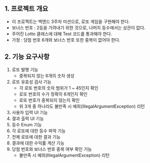 ## 1. 프로젝트 개요
- 이 프로젝트는 백엔드 3주차 미션으로, 로또 게임을 구현해야 한다.
- 보너스 번호 : 2등을 가려내기 위한 것으로, 나머지 등수에서는 상관이 없다.
- 주어진 Lotto 클래스에 대해 Test 코드를 통과해야 한다.
- 가정 : 당첨 번호 6개와 보너스 번호 또한 중복이 없어야 한다.

## 2. 기능 요구사항
1. 로또 발행 기능
   - 중복되지 않는 6개의 숫자 생성
2. 로또 유효성 검사 기능
   - 각 로또 번호의 숫자 범위가 1 ~ 45인지 확인
   - 로또 번호의 수가 정확히 6개인지 확인
   - 로또 번호가 중복되지 않는지 확인
   - 위 3개 중 하나라도 불만족 시 예외(IllegalArgumentException) 리턴
3. 사용자 입력 UI 기능
4. 결과 출력 UI 기능
5. 등수 Enum 기능
6. 각 로또에 대한 등수 파악 기능
7. 전체 로또에 대한 결과 기능
8. 결과에 대한 수익률 계산 기능
9. 당첨 번호와 보너스 번호 중복 여부 확인 기능
   - 불만족 시 예외(IllegalArgumentException) 리턴